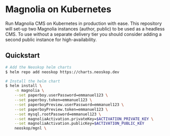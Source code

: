 # Magnolia on Kubernetes

Run Magnolia CMS on Kubernetes in production with ease. This repository will
set-up two Magnolia instances (author, public) to be used as a headless CMS.
To use without a separate delivery tier you should consider adding a second
public instance for high-availability.

## Quickstart

```sh
# Add the Neoskop helm charts
$ helm repo add neoskop https://charts.neoskop.dev

# Install the helm chart
$ helm install \
    -n magnolia \
    --set paperboy.userPassword=emmanuel123 \
    --set paperboy.token=emmanuel123 \
    --set paperboyPreview.userPassword=emmanuel123 \
    --set paperboyPreview.token=emmanuel123 \
    --set mysql.rootPassword=emmanuel123 \
    --set magnoliaActivation.privateKey=$ACTIVATION_PRIVATE_KEY \
    --set magnoliaActivation.publicKey=$ACTIVATION_PUBLIC_KEY
    neoskop/mgnl \
```
